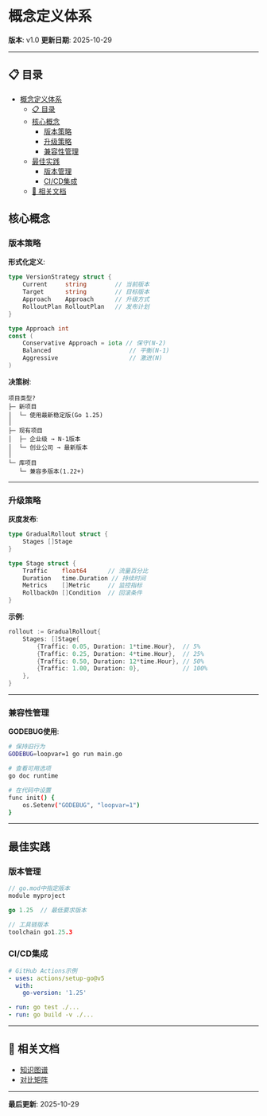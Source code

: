 # 概念定义体系

**版本**: v1.0
**更新日期**: 2025-10-29

---

## 📋 目录

- [概念定义体系](#概念定义体系)
  - [📋 目录](#-目录)
  - [核心概念](#核心概念)
    - [版本策略](#版本策略)
    - [升级策略](#升级策略)
    - [兼容性管理](#兼容性管理)
  - [最佳实践](#最佳实践)
    - [版本管理](#版本管理)
    - [CI/CD集成](#cicd集成)
  - [🔗 相关文档](#-相关文档)

## 核心概念

### 版本策略

**形式化定义**:

```go
type VersionStrategy struct {
    Current     string        // 当前版本
    Target      string        // 目标版本
    Approach    Approach      // 升级方式
    RolloutPlan RolloutPlan   // 发布计划
}

type Approach int
const (
    Conservative Approach = iota // 保守(N-2)
    Balanced                      // 平衡(N-1)
    Aggressive                    // 激进(N)
)
```

**决策树**:

```text
项目类型?
├─ 新项目
│  └─ 使用最新稳定版(Go 1.25)
│
├─ 现有项目
│  ├─ 企业级 → N-1版本
│  └─ 创业公司 → 最新版本
│
└─ 库项目
   └─ 兼容多版本(1.22+)
```

---

### 升级策略

**灰度发布**:

```go
type GradualRollout struct {
    Stages []Stage
}

type Stage struct {
    Traffic    float64      // 流量百分比
    Duration   time.Duration // 持续时间
    Metrics    []Metric     // 监控指标
    RollbackOn []Condition  // 回滚条件
}
```

**示例**:

```go
rollout := GradualRollout{
    Stages: []Stage{
        {Traffic: 0.05, Duration: 1*time.Hour},  // 5%
        {Traffic: 0.25, Duration: 4*time.Hour},  // 25%
        {Traffic: 0.50, Duration: 12*time.Hour}, // 50%
        {Traffic: 1.00, Duration: 0},            // 100%
    },
}
```

---

### 兼容性管理

**GODEBUG使用**:

```bash
# 保持旧行为
GODEBUG=loopvar=1 go run main.go

# 查看可用选项
go doc runtime

# 在代码中设置
func init() {
    os.Setenv("GODEBUG", "loopvar=1")
}
```

---

## 最佳实践

### 版本管理

```go
// go.mod中指定版本
module myproject

go 1.25  // 最低要求版本

// 工具链版本
toolchain go1.25.3
```

### CI/CD集成

```yaml
# GitHub Actions示例
- uses: actions/setup-go@v5
  with:
    go-version: '1.25'

- run: go test ./...
- run: go build -v ./...
```

---

## 🔗 相关文档

- [知识图谱](./00-知识图谱.md)
- [对比矩阵](./00-对比矩阵.md)

---

**最后更新**: 2025-10-29
